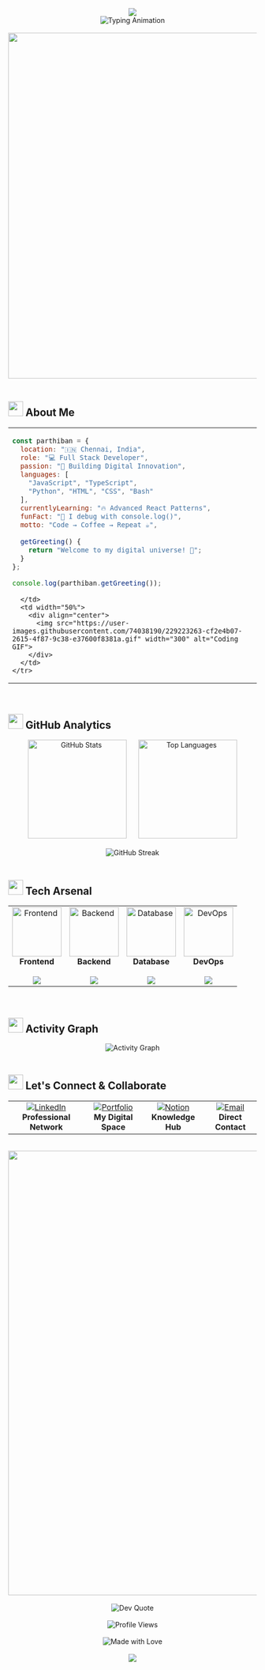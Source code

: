 <div align="center">
  <img src="https://capsule-render.vercel.app/api?type=waving&color=gradient&customColorList=6,11,20&height=200&section=header&text=Parthiban&fontSize=80&fontColor=ffffff&animation=fadeIn&fontAlignY=35&desc=Crafting%20Digital%20Experiences%20✨&descSize=20&descAlignY=55"/>
</div>

<div align="center">
  <img src="https://readme-typing-svg.herokuapp.com?font=Fira+Code&weight=600&size=22&duration=4000&pause=1000&color=6366F1&center=true&vCenter=true&width=600&lines=Full+Stack+Developer+%7C+Code+Enthusiast;Building+Digital+Dreams+into+Reality;Always+Learning%2C+Always+Growing;Console.log(%22Hello+World!%22)" alt="Typing Animation" />
</div>

<br>

<div align="center">
  <img src="https://user-images.githubusercontent.com/74038190/212284100-561aa473-3905-4a80-b561-0d28506553ee.gif" width="700">
</div>

<br>

## <img src="https://user-images.githubusercontent.com/74038190/212284087-bbe7e430-757e-4901-90bf-4cd2ce3e1852.gif" width="30"> **About Me**

<div align="center">
  <table>
    <tr>
      <td width="50%">
        
```javascript
const parthiban = {
  location: "🇮🇳 Chennai, India",
  role: "💻 Full Stack Developer",
  passion: "🚀 Building Digital Innovation",
  languages: [
    "JavaScript", "TypeScript", 
    "Python", "HTML", "CSS", "Bash"
  ],
  currentlyLearning: "🔥 Advanced React Patterns",
  funFact: "🐛 I debug with console.log()",
  motto: "Code → Coffee → Repeat ☕",
  
  getGreeting() {
    return "Welcome to my digital universe! 🌟";
  }
};

console.log(parthiban.getGreeting());
```
      </td>
      <td width="50%">
        <div align="center">
          <img src="https://user-images.githubusercontent.com/74038190/229223263-cf2e4b07-2615-4f87-9c38-e37600f8381a.gif" width="300" alt="Coding GIF">
        </div>
      </td>
    </tr>
  </table>
</div>

<br>

## <img src="https://user-images.githubusercontent.com/74038190/212284158-e840e285-664b-44d7-b79b-e264b5e54825.gif" width="30"> **GitHub Analytics**

<div align="center">
  <picture>
    <source media="(prefers-color-scheme: dark)" srcset="https://github-readme-stats.vercel.app/api?username=justparthi&show_icons=true&count_private=true&title_color=6366f1&icon_color=6366f1&text_color=c9d1d9&bg_color=0d1117&border_color=30363d&include_all_commits=true&rank_icon=github&border_radius=15&theme=dark">
    <img height="200" src="https://github-readme-stats.vercel.app/api?username=justparthi&show_icons=true&count_private=true&title_color=6366f1&icon_color=6366f1&text_color=374151&bg_color=ffffff&border_color=e5e7eb&include_all_commits=true&rank_icon=github&border_radius=15" alt="GitHub Stats"/>
  </picture>
  &nbsp;&nbsp;&nbsp;&nbsp;
  <picture>
    <source media="(prefers-color-scheme: dark)" srcset="https://github-readme-stats.vercel.app/api/top-langs/?username=justparthi&layout=compact&title_color=6366f1&text_color=c9d1d9&bg_color=0d1117&border_color=30363d&langs_count=10&hide=shell,makefile&border_radius=15&theme=dark">
    <img height="200" src="https://github-readme-stats.vercel.app/api/top-langs/?username=justparthi&layout=compact&title_color=6366f1&text_color=374151&bg_color=ffffff&border_color=e5e7eb&langs_count=10&hide=shell,makefile&border_radius=15" alt="Top Languages"/>
  </picture>
</div>

<br>

<div align="center">
  <picture>
    <source media="(prefers-color-scheme: dark)" srcset="https://github-readme-streak-stats.herokuapp.com/?user=justparthi&theme=dark&hide_border=true&background=0d1117&stroke=6366f1&ring=6366f1&fire=6366f1&currStreakLabel=6366f1&border_radius=15">
    <img src="https://github-readme-streak-stats.herokuapp.com/?user=justparthi&theme=default&hide_border=true&background=ffffff&stroke=6366f1&ring=6366f1&fire=6366f1&currStreakLabel=6366f1&border_radius=15" alt="GitHub Streak"/>
  </picture>
</div>

<br>

## <img src="https://user-images.githubusercontent.com/74038190/212284136-03988914-d899-44b4-b1d9-4eeccf656e44.gif" width="30"> **Tech Arsenal**

<div align="center">
  <table>
    <tr>
      <td align="center" width="25%">
        <img src="https://user-images.githubusercontent.com/74038190/212257468-1e9a91f1-b626-4baa-b15d-5c385b7423ec.gif" width="100" alt="Frontend">
        <br><strong>Frontend</strong>
        <br><br>
        <img src="https://skillicons.dev/icons?i=react,js,ts,html,css,tailwind" />
      </td>
      <td align="center" width="25%">
        <img src="https://user-images.githubusercontent.com/74038190/212257472-08e52665-c503-4bd9-aa20-f5a4dae769b5.gif" width="100" alt="Backend">
        <br><strong>Backend</strong>
        <br><br>
        <img src="https://skillicons.dev/icons?i=nodejs,python,django,flask,express" />
      </td>
      <td align="center" width="25%">
        <img src="https://user-images.githubusercontent.com/74038190/212257465-7ce8d493-cac5-494e-982a-5a9deb852c4b.gif" width="100" alt="Database">
        <br><strong>Database</strong>
        <br><br>
        <img src="https://skillicons.dev/icons?i=mongodb,postgres,firebase,mysql" />
      </td>
      <td align="center" width="25%">
        <img src="https://user-images.githubusercontent.com/74038190/212257460-738ff738-247f-4445-a718-cdd0ca76e2db.gif" width="100" alt="DevOps">
        <br><strong>DevOps</strong>
        <br><br>
        <img src="https://skillicons.dev/icons?i=docker,aws,git,bash,figma" />
      </td>
    </tr>
  </table>
</div>

<br>

## <img src="https://user-images.githubusercontent.com/74038190/212284115-f47cd8ff-2ffb-4b04-b5bf-4d1c14c0247f.gif" width="30"> **Activity Graph**

<div align="center">
  <picture>
    <source media="(prefers-color-scheme: dark)" srcset="https://github-readme-activity-graph.vercel.app/graph?username=justparthi&theme=react-dark&hide_border=true&bg_color=0d1117&line=6366f1&point=c9d1d9&area=true&custom_title=✨%20Contribution%20Timeline&height=350">
    <img src="https://github-readme-activity-graph.vercel.app/graph?username=justparthi&theme=minimal&hide_border=true&bg_color=ffffff&line=6366f1&point=374151&area=true&custom_title=✨%20Contribution%20Timeline&height=350" alt="Activity Graph"/>
  </picture>
</div>

<br>

## <img src="https://user-images.githubusercontent.com/74038190/212284145-bf2c01a8-c448-4f1a-b911-99c676e5f2b5.gif" width="30"> **Let's Connect & Collaborate**

<div align="center">
  <table>
    <tr>
      <td align="center">
        <a href="https://www.linkedin.com/in/justparthi" target="_blank">
          <img src="https://img.shields.io/badge/LinkedIn-0A66C2?style=for-the-badge&logo=linkedin&logoColor=white&border_radius=15" alt="LinkedIn"/>
        </a>
        <br><strong>Professional Network</strong>
      </td>
      <td align="center">
        <a href="https://parthiban.in" target="_blank">
          <img src="https://img.shields.io/badge/Portfolio-6366F1?style=for-the-badge&logo=safari&logoColor=white&border_radius=15" alt="Portfolio"/>
        </a>
        <br><strong>My Digital Space</strong>
      </td>
      <td align="center">
        <a href="https://www.notion.so/Panda-s-Zone-e85cf452b1e24f74a6f992247ede7d87" target="_blank">
          <img src="https://img.shields.io/badge/Notion-000000?style=for-the-badge&logo=notion&logoColor=white&border_radius=15" alt="Notion"/>
        </a>
        <br><strong>Knowledge Hub</strong>
      </td>
      <td align="center">
        <a href="mailto:justparthiban@gmail.com" target="_blank">
          <img src="https://img.shields.io/badge/Email-D14836?style=for-the-badge&logo=gmail&logoColor=white&border_radius=15" alt="Email"/>
        </a>
        <br><strong>Direct Contact</strong>
      </td>
    </tr>
  </table>
</div>

<br>

<div align="center">
  <img src="https://user-images.githubusercontent.com/74038190/212284100-561aa473-3905-4a80-b561-0d28506553ee.gif" width="900">
</div>

<br>

<div align="center">
  <img src="https://quotes-github-readme.vercel.app/api?type=horizontal&theme=dark&border_radius=15" alt="Dev Quote"/>
</div>

<br>

<div align="center">
  <img src="https://komarev.com/ghpvc/?username=justparthi&color=6366f1&style=for-the-badge&label=Profile+Views" alt="Profile Views"/>
  <br><br>
  <img src="https://img.shields.io/badge/Made%20with-❤️%20%26%20JavaScript-red?style=for-the-badge" alt="Made with Love"/>
</div>

<br>

<div align="center">
  <img src="https://capsule-render.vercel.app/api?type=waving&color=gradient&customColorList=6,11,20&height=120&section=footer&text=Happy%20Coding!&fontSize=40&fontColor=ffffff&animation=twinkling&fontAlignY=70"/>
</div>
